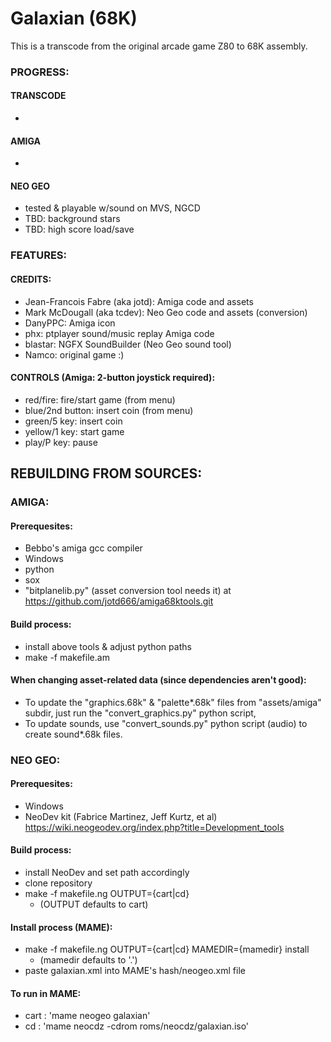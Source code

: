 # Galaxian (68K)

This is a transcode from the original arcade game Z80 to 68K assembly.


### PROGRESS:

#### TRANSCODE

-

#### AMIGA

-

#### NEO GEO

- tested & playable w/sound on MVS, NGCD
- TBD: background stars
- TBD: high score load/save

### FEATURES:

#### CREDITS:

- Jean-Francois Fabre (aka jotd): Amiga code and assets
- Mark McDougall (aka tcdev): Neo Geo code and assets (conversion)
- DanyPPC: Amiga icon
- phx: ptplayer sound/music replay Amiga code
- blastar: NGFX SoundBuilder (Neo Geo sound tool)
- Namco: original game :)

#### CONTROLS (Amiga: 2-button joystick required):

- red/fire: fire/start game (from menu)
- blue/2nd button: insert coin (from menu)
- green/5 key: insert coin
- yellow/1 key: start game
- play/P key: pause

## REBUILDING FROM SOURCES:

### AMIGA:

#### Prerequesites:

- Bebbo's amiga gcc compiler
- Windows
- python
- sox
- "bitplanelib.py" (asset conversion tool needs it) at https://github.com/jotd666/amiga68ktools.git

#### Build process:

- install above tools & adjust python paths
- make -f makefile.am

#### When changing asset-related data (since dependencies aren't good):

- To update the "graphics.68k" & "palette*.68k" files from "assets/amiga" subdir, 
  just run the "convert_graphics.py" python script, 
- To update sounds, use "convert_sounds.py"
  python script (audio) to create sound*.68k files.

### NEO GEO:

#### Prerequesites:

- Windows
- NeoDev kit (Fabrice Martinez, Jeff Kurtz, et al)  
  https://wiki.neogeodev.org/index.php?title=Development_tools

#### Build process:

- install NeoDev and set path accordingly
- clone repository
- make -f makefile.ng OUTPUT={cart|cd}
  - (OUTPUT defaults to cart)
  
#### Install process (MAME):

- make -f makefile.ng OUTPUT={cart|cd} MAMEDIR={mamedir} install
  - (mamedir defaults to '.')
- paste galaxian.xml into MAME's hash/neogeo.xml file

#### To run in MAME:

- cart : 'mame neogeo galaxian'
- cd : 'mame neocdz -cdrom roms/neocdz/galaxian.iso'
  
